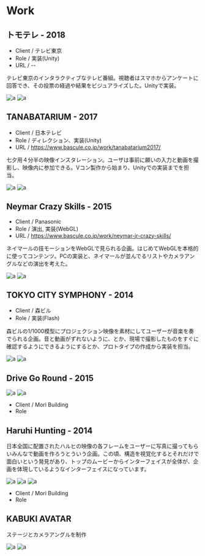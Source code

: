
# Work

## トモテレ - 2018

* Client / テレビ東京
* Role / 実装(Unity)
* URL / --

テレビ東京のインタラクティブなテレビ番組。視聴者はスマホからアンケートに回答でき、その投票の経過や結果をビジュアライズした。Unityで実装。

![a](./tomo/02.jpg)
![a](./tomo/03.jpg)


## TANABATARIUM - 2017

* Client / 日本テレビ
* Role / ディレクション、実装(Unity)
* URL / https://www.bascule.co.jp/work/tanabatarium2017/

七夕用４分半の映像インスタレーション。ユーザは事前に願いの入力と動画を撮影し、映像内に参加できる。Vコン製作から始まり、Unityでの実装までを担当。

![a](./tanabata/01.jpg)
![a](./tanabata/01.jpg)


## Neymar Crazy Skills - 2015
* Client / Panasonic 
* Role / 演出, 実装(WebGL)
* URL / https://www.bascule.co.jp/work/neymar-jr-crazy-skills/

ネイマールの技モーションをWebGLで見られる企画。はじめてWebGLを本格的に使ってコンテンツ。PCの実装と、ネイマールが並んでるリストやカメラアングルなどの演出を考えた。

![a](./neymar/01.jpg)
![a](./neymar/02.jpg)

## TOKYO CITY SYMPHONY - 2014
* Client / 森ビル
* Role / 実装(Flash)

森ビルの1/1000模型にプロジェクション映像を素材にしてユーザーが音楽を奏でられる企画。音と動画がずれないように、とか、現場で撮影したものをすぐに確認するようにできるようにするとか、プロトタイプの作成から実装を担当。

![a](./tcs/01.jpg)
![a](./tcs/02.jpg)


## Drive Go Round - 2015

![a](./drive/01.jpg)
![a](./drive/02.jpg)

* Client / Mori Building
* Role 

## Haruhi Hunting - 2014

日本全国に配置されたハルヒの映像の各フレームをユーザーに写真に撮ってもらいみんなで動画を作ろうとういう企画。この頃、構造を視覚化するとそれだけで面白いという発見があり、トップのムービーからインターフェイスが全体が、企画を体現しているようなインターフェイスになっています。

![a](./haruhi/01.jpg)
![a](./haruhi/02.jpg)
![a](./haruhi/03.jpg)

* Client / Mori Building
* Role 


## KABUKI AVATAR

ステージとカメラアングルを制作

![a](./kabuki/01.jpg)
![a](./kabuki/02.jpg)

